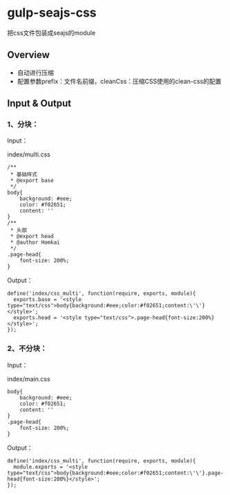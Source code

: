 # gulp-seajs-css
把css文件包装成seajs的module

## Overview
- 自动进行压缩
- 配置参数prefix：文件名前缀，cleanCss：压缩CSS使用的clean-css的配置

## Input & Output
### 1、分块：
Input：

index/multi.css

    /**
     * 基础样式
     * @export base
     */
    body{
        background: #eee;
        color: #f02651;
        content: ''
    }
    /**
     * 头部
     * @export head
     * @author Homkai
     */
    .page-head{
        font-size: 200%;
    }
    
Output：

    define('index/css_multi', function(require, exports, module){
      exports.base = '<style type="text/css">body{background:#eee;color:#f02651;content:\'\'}</style>';
      exports.head = '<style type="text/css">.page-head{font-size:200%}</style>';
    });
    
### 2、不分块：
Input：

index/main.css

    body{
        background: #eee;
        color: #f02651;
        content: ''
    }
    .page-head{
        font-size: 200%;
    }
    
Output：

    define('index/css_multi', function(require, exports, module){
      module.exports = '<style type="text/css">body{background:#eee;color:#f02651;content:\'\'}.page-head{font-size:200%}</style>';
    });